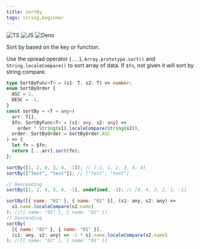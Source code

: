 ```yaml
---
title: sortBy
tags: string,beginner
---
```


![TS](https://img.shields.io/badge/supports-typescript-blue.svg?style=flat-square)
![JS](https://img.shields.io/badge/supports-javascript-yellow.svg?style=flat-square)
![Deno](https://img.shields.io/badge/supports-deno-green.svg?style=flat-square)

Sort by based on the key or function.

Use the spread operator (`...`), `Array.prototype.sort()` and `String.localeCompare()` to sort array of data. If `$fn`, not given it will sort by string compare.

```ts
type SortByFunc<T> = (s1: T, s2: T) => number;
enum SortByOrder {
  ASC = 1,
  DESC = -1,
}
const sortBy = <T = any>(
  arr: T[],
  $fn: SortByFunc<T> = (s1: any, s2: any) =>
    order * String(s1).localeCompare(String(s2)),
  order: SortByOrder = SortByOrder.ASC
) => {
  let fn = $fn;
  return [...arr].sort(fn);
};
```

```js
sortBy([1, 2, 4, 3, 4, -1]); // [-1, 1, 2, 3, 4, 4]
sortBy(["Test", "test"]); // ["Test", "test"]

// Descending
sortBy([1, 2, 4, 3, 4, -1], undefined, -1); // [4, 4, 3, 2, 1, -1]

sortBy([{ name: "02" }, { name: "01" }], (s1: any, s2: any) =>
  s1.name.localeCompare(s2.name)
); //[{ name: "01" }, { name: "02" }]
// Descending
sortBy(
  [{ name: "02" }, { name: "01" }],
  (s1: any, s2: any) => -1 * s1.name.localeCompare(s2.name)
); //[{ name: "02" }, { name: "01" }]
```
